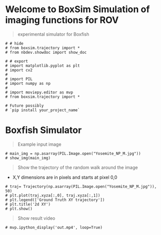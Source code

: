 
<!--

#################################################
### THIS FILE WAS AUTOGENERATED! DO NOT EDIT! ###
#################################################
# file to edit: nbs/99_index.ipynb
# command to build the docs after a change: nbdev_build_docs

-->

# Welcome to BoxSim Simulation of imaging functions for ROV

> experimental simulator for Boxfish

<div class="codecell" markdown="1">
<div class="input_area" markdown="1">

```
# # hide
# from boxsim.trajectory import *
# from nbdev.showdoc import show_doc
```

</div>

</div>
<div class="codecell" markdown="1">
<div class="input_area" markdown="1">

```
# # export
# import matplotlib.pyplot as plt
# import cv2
# 
# import PIL
# import numpy as np
# 
# import moviepy.editor as mvp
# from boxsim.trajectory import *

```

</div>

</div>
<div class="codecell" markdown="1">
<div class="input_area" markdown="1">

```
# Future possibly
# `pip install your_project_name`

```

</div>

</div>

# Boxfish Simulator

> Example input image
<div class="codecell" markdown="1">
<div class="input_area" markdown="1">

```
# main_img = np.asarray(PIL.Image.open("Yosemite_NP_M.jpg"))
# show_img(main_img)
```

</div>

</div>

> Show the trajectory of the random walk around the image
- X,Y dimensions are in pixels and starts at pixel 0,0
<div class="codecell" markdown="1">
<div class="input_area" markdown="1">

```
# traj= Trajectory(np.asarray(PIL.Image.open("Yosemite_NP_M.jpg")), 50)
# plt.plot(traj.xyza[:,0], traj.xyza[:,1])
# plt.legend(['Ground Truth XY trajectory'])
# plt.title('2d XY')
# plt.show()

```

</div>

</div>

> Show result video
<div class="codecell" markdown="1">
<div class="input_area" markdown="1">

```
# mvp.ipython_display('out.mp4', loop=True)
```

</div>

</div>
